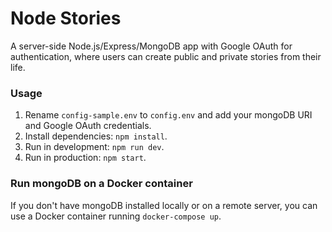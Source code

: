 # Node Stories

A server-side Node.js/Express/MongoDB app with Google OAuth for authentication, where users can create public and private stories from their life.

### Usage
1. Rename `config-sample.env` to `config.env` and add your mongoDB URI and Google OAuth credentials.
2. Install dependencies: `npm install`.
3. Run in development: `npm run dev`.
4. Run in production: `npm start`.

### Run mongoDB on a Docker container
If you don't have mongoDB installed locally or on a remote server, you can use a Docker container running `docker-compose up`.